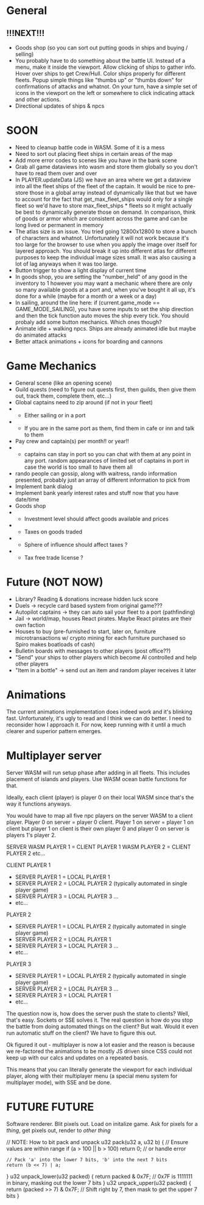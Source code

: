 # General

## !!!NEXT!!!

* Goods shop (so you can sort out putting goods in ships and buying / selling)
* You probably have to do something about the battle UI. Instead of a menu, make it inside the viewport. Allow clicking of ships to gather info. Hover over ships to get Crew/Hull. Color ships properly for different fleets. Popup simple things like "thumbs up" or "thumbs down" for confirmations of attacks and whatnot. On your turn, have a simple set of icons in the viewport on the left or somewhere to click indicating attack and other actions.
* Directional updates of ships & npcs

# SOON

* Need to cleanup battle code in WASM. Some of it is a mess
* Need to sort out placing fleet ships in certain areas of the map
* Add more error codes to scenes like you have in the bank scene
* Grab all game dataviews into wasm and store them globally so you don't have to read them over and over
* In PLAYER.updateData (JS) we have an area where we get a dataview into all the fleet ships of the fleet of the captain. It would be nice to pre-store those in a global array instead of dynamically like that but we have to account for the fact that get_max_fleet_ships would only for a single fleet so we'd have to store max_fleet_ships * fleets so it might actually be best to dynamically generate those on demand. In comparison, think of goods or armor which are consistent across the game and can be long lived or permanent in memory
* The atlas size is an issue. You tried going 12800x12800 to store a bunch of characters and whatnot. Unfortunately it will not work because it's too large for the browser to use when you apply the image over itself for layered approach. You should break it up into different atlas for different purposes to keep the individual image sizes small. It was also causing a lot of lag anyways when it was too large.
* Button trigger to show a light display of current time
* In goods shop, you are setting the "number_held" of any good in the inventory to 1 however you may want a mechanic where there are only so many available goods at a port and, when you've bought it all up, it's done for a while (maybe for a month or a week or a day)
* In sailing, around the line here: if (current.game_mode == GAME_MODE_SAILING), you have some inputs to set the ship direction and then the tick function auto moves the ship every tick. You should probaly add some button mechanics. Which ones though?
* Animate idle + walking npcs. Ships are already animated idle but maybe do animated attacks
* Better attack animations + icons for boarding and cannons

# Game Mechanics

* General scene (like an opening scene)
* Guild quests (need to figure out quests first, then guilds, then give them out, track them, complete them, etc...)
* Global captains need to zip around (if not in your fleet)
* - Either sailing or in a port
* - If you are in the same port as them, find them in cafe or inn and talk to them
* Pay crew and captain(s) per month!! or year!!
* - captains can stay in port so you can chat with them at any point in any port. random appearances of limited set of captains in port in case the world is too small to have them all
* rando people can gossip, along with waitress, rando information presented, probably just an array of different information to pick from
* Implement bank dialog
* Implement bank yearly interest rates and stuff now that you have date/time
* Goods shop
* - Investment level should affect goods available and prices
* - Taxes on goods traded
* - Sphere of influence should affect taxes ?
* - Tax free trade license ?

# Future (NOT NOW)

* Library? Reading & donations increase hidden luck score
* Duels -> recycle card based system from original game???
* Autopilot captains -> they can auto sail your fleet to a port (pathfinding)
* Jail -> world/map, houses React pirates. Maybe React pirates are their own faction
* Houses to buy (pre-furnished to start, later on, furniture microtransactions w/ crypto mining for each furniture purchased so Spiro makes boatloads of cash)
* Bulletin boards with messages to other players (post office??)
* "Send" your ships to other players which become AI controlled and help other players
* "Item in a bottle" -> send out an item and random player receives it later

# Animations

The current animations implementation does indeed work and it's blinking fast. Unfortunately, it's ugly to read and I think we can do better. I need to reconsider how I approach it. For now, keep running with it until a much clearer and superior pattern emerges.

# Multiplayer server

Server WASM will run setup phase after adding in all fleets. This includes placement of islands and players. Use WASM ocean battle functions for that.

Ideally, each client (player) is player 0 on their local WASM since that's the way it functions anyways.

You would have to map all five npc players on the server WASM to a client player. Player 0 on server = player 0 client. Player 1 on server = player 1 on client but player 1 on client is their own player 0 and player 0 on server is players 1's player 2.

SERVER
WASM PLAYER 1 = CLIENT PLAYER 1
WASM PLAYER 2 = CLIENT PLAYER 2
etc...

CLIENT
PLAYER 1
- SERVER PLAYER 1 = LOCAL PLAYER 1
- SERVER PLAYER 2 = LOCAL PLAYER 2 (typically automated in single player game)
- SERVER PLAYER 3 = LOCAL PLAYER 3 ...
- etc...

PLAYER 2
- SERVER PLAYER 1 = LOCAL PLAYER 2 (typically automated in single player game)
- SERVER PLAYER 2 = LOCAL PLAYER 1
- SERVER PLAYER 3 = LOCAL PLAYER 3 ...
- etc...

PLAYER 3
- SERVER PLAYER 1 = LOCAL PLAYER 2 (typically automated in single player game)
- SERVER PLAYER 2 = LOCAL PLAYER 3 ...
- SERVER PLAYER 3 = LOCAL PLAYER 1
- etc...

The question now is, how does the server push the state to clients? Well, that's easy. Sockets or SSE solves it. The real question is how do you stop the battle from doing automated things on the client? But wait. Would it even run automatic stuff on the client? We have to figure this out.

Ok figured it out - multiplayer is now a lot easier and the reason is because we re-factored the animations to be mostly JS driven since CSS could not keep up with our calcs and updates on a repeated basis.

This means that you can literally generate the viewport for each individual player, along with their multiplayer menu (a special menu system for multiplayer mode), with SSE and be done.


# FUTURE FUTURE

Software renderer. Blit pixels out. Load on initalize game. Ask for pixels for a *thing*, get pixels out, render to *other thing*

// NOTE: How to bit pack and unpack
u32 pack(u32 a, u32 b) {
    // Ensure values are within range
    if (a > 100 || b > 100) return 0; // or handle error
    
    // Pack 'a' into the lower 7 bits, 'b' into the next 7 bits
    return (b << 7) | a;
}
u32 unpack_lower(u32 packed) {
    return packed & 0x7F;  // 0x7F is 1111111 in binary, masking out the lower 7 bits
}
u32 unpack_upper(u32 packed) {
    return (packed >> 7) & 0x7F;  // Shift right by 7, then mask to get the upper 7 bits
}
